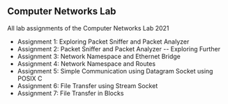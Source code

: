 ## Computer Networks Lab

All lab assignments of the Computer Networks Lab 2021 <br/>
- Assignment 1:  Exploring Packet Sniffer and Packet Analyzer <br/>
- Assignment 2:  Packet Sniffer and Packet Analyzer -- Exploring Further <br/>
- Assignment 3:  Network Namespace and Ethernet Bridge <br/>
- Assignment 4:  Network Namespace and Routes <br/>
- Assignment 5:  Simple Communication using Datagram Socket using POSIX C <br/>
- Assignment 6:  File Transfer using Stream Socket <br/>
- Assignment 7:  File Transfer in Blocks <br/>
